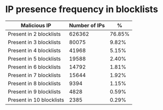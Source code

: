 # IP presence frequency in blocklists
| Malicious IP | Number of IPs | % |
|----|----|----|
| Present in 2 blocklists | 626362 | 76.85% |
| Present in 3 blocklists | 80075 | 9.82% |
| Present in 4 blocklists | 41968 | 5.15% |
| Present in 5 blocklists | 19588 | 2.40% |
| Present in 6 blocklists | 14792 | 1.81% |
| Present in 7 blocklists | 15644 | 1.92% |
| Present in 8 blocklists | 9394 | 1.15% |
| Present in 9 blocklists | 4828 | 0.59% |
| Present in 10 blocklists | 2385 | 0.29% |
